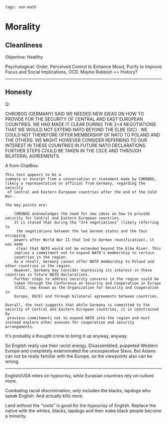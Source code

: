 ```
tags: non-math
```

# Morality

## Cleanliness

Objective: Healthy

Psychological: Order, Perceived Control to Enhance Mood, Purify to Improve Focus and ​​​​Social Implications, OCD. Maybe Rubbish == History?

--------------------

## Honesty

Q: 

CHROBOG (GERMANY) SAID WE NEEDED NEW IDEAS ON HOW TO PROVIDE FOR THE SECURITY 
OF CENTRAL AND EAST EUROPEAN COUNTRIES. WE HAD MADE IT CLEAR DURING THE 2+4 
NEGOTIATIONS THAT WE WOULD NOT EXTEND NATO BEYOND THE ELBE (SIC) 
. WE COULD NOT 
THEREFORE OFFER MEMBERSHIP OF NATO TO POLAND AND THE OTHERS. WE MIGHT HOWEVER 
CONSIDER REFERRING TO OUR INTEREST IN THESE COUNTRIES IN FUTURE NATO DECLARATIONS. 
FURTHER STEPS COULD BE TAKEN IN THE CSCE 
AND THROUGH BILATERAL AGREEMENTS.

A from ChatBox:

    This text appears to be a 
    summary or excerpt from a conversation or statement made by CHROBOG, 
    likely a representative or official from Germany, regarding the security
     of Central and Eastern European countries after the end of the Cold 
    War.

    The key points are:

        CHROBOG acknowledges the need for new ideas on how to provide security for Central and Eastern European countries.
        It is stated that during the "2+4 negotiations" (likely referring to
         the negotiations between the two German states and the four occupying 
        powers after World War II that led to German reunification), it was made
         clear that NATO would not be extended beyond the Elbe River. This 
        implies a commitment not to expand NATO's membership to certain 
        countries in the region.
        As a result, Germany cannot offer NATO membership to Poland and other countries in the region.
        However, Germany may consider expressing its interest in these countries in future NATO declarations.
        Further steps to address security concerns in the region could be 
        taken through the Conference on Security and Cooperation in Europe 
        (CSCE, now known as the Organization for Security and Cooperation in 
        Europe, OSCE) and through bilateral agreements between countries.

    Overall, the text suggests that while Germany is committed to the 
    security of Central and Eastern European countries, it is constrained by
     previous commitments not to expand NATO into the region and must 
    instead explore other avenues for cooperation and security arrangements.

It's probably a thought crime to bring it up anyway, anyway.

So English really use their racist energy. Disassembled, puppeted Western Europe and completely exterminated the uncooperative Slavs. But Asians can not be really familiar with the Europe, so the viewpoints also can be wrong.

-------

English/USA relies on hypocrisy, while Eurasian countries rely on culture more.

Combating racial discrimination, only includes the blacks, lapdogs who speak English. And actually kills more.

Land without the "roots" is good for the hypocrisy of English. Replace the native with the whites, blacks, lapdogs and then make black people become a minority.